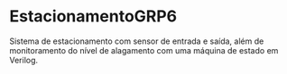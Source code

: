 # EstacionamentoGRP6
Sistema de estacionamento com sensor de entrada e saída, além de monitoramento do nível de alagamento com uma máquina de estado em Verilog.

